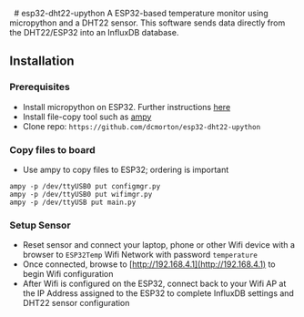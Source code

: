   # esp32-dht22-upython
A ESP32-based temperature monitor using micropython and a DHT22 sensor. This software sends data directly from the DHT22/ESP32 into an InfluxDB database.

## Installation
### Prerequisites
- Install micropython on ESP32. Further instructions [here](http://docs.micropython.org/en/latest/esp32/tutorial/intro.html)
- Install file-copy tool such as [ampy](https://pypi.org/project/adafruit-ampy/)
- Clone repo: `https://github.com/dcmorton/esp32-dht22-upython`

### Copy files to board
- Use ampy to copy files to ESP32; ordering is important
```
ampy -p /dev/ttyUSB0 put configmgr.py
ampy -p /dev/ttyUSB0 put wifimgr.py
ampy -p /dev/ttyUSB put main.py
```

### Setup Sensor
- Reset sensor and connect your laptop, phone or other Wifi device with a browser to `ESP32Temp` Wifi Network with password `temperature`
- Once connected, browse to [http://192.168.4.1](http://192.168.4.1) to begin Wifi configuration
- After Wifi is configured on the ESP32, connect back to your Wifi AP at the IP Address assigned to the ESP32 to complete InfluxDB settings and DHT22 sensor configuration
